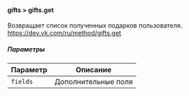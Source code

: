 #### gifts > gifts.get

Возвращает список полученных подарков пользователя.
https://dev.vk.com/ru/method/gifts.get

##### Параметры

|Параметр|Описание|
|--|--|
|`fields`|Дополнительные поля|
